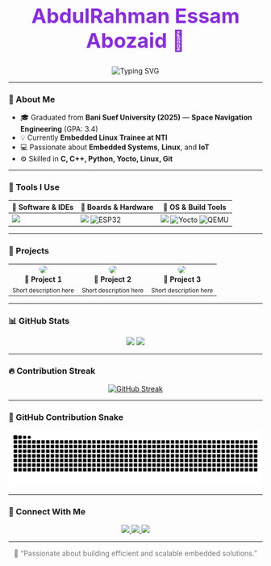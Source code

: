 <!-- 🖤 GitHub Dark Profile -->
<div align="center">

  <h1 style="color:#8A2BE2; font-size: 40px;">AbdulRahman Essam Abozaid 👋</h1>

  <p align="center">
    <img src="https://readme-typing-svg.herokuapp.com?font=Fira+Code&weight=500&size=24&duration=3000&pause=800&color=8A2BE2&center=true&vCenter=true&width=500&lines=Embedded+Linux+Engineer;Embedded+Systems+Developer" alt="Typing SVG" />
  </p>

</div>

---

### 🚀 About Me  
- 🎓 Graduated from **Bani Suef University (2025)** — **Space Navigation Engineering** (GPA: 3.4)  
- 💡 Currently **Embedded Linux Trainee at NTI**  
- 💻 Passionate about **Embedded Systems**, **Linux**, and **IoT**  
- ⚙️ Skilled in **C, C++, Python, Yocto, Linux, Git**

---

### 🧰 Tools I Use  
<div align="center">

| 🧠 **Software & IDEs** | 🔌 **Boards & Hardware** | 🧰 **OS & Build Tools** |
|------------------------|--------------------------|--------------------------|
| <img src="https://skillicons.dev/icons?i=vscode,git,github,cmake,vim" height="45"/> | <img src="https://skillicons.dev/icons?i=raspberrypi,arduino" height="45"/> <img src="https://img.shields.io/badge/ESP32-000000?style=for-the-badge&logo=espressif&logoColor=white" height="25" alt="ESP32"/> | <img src="https://skillicons.dev/icons?i=linux,bash" height="45"/> <img src="https://img.shields.io/badge/Yocto-00263A?style=for-the-badge&logo=yocto-project&logoColor=white" height="25" alt="Yocto"/> <img src="https://img.shields.io/badge/QEMU-FF6600?style=for-the-badge&logo=qemu&logoColor=white" height="25" alt="QEMU"/> |

</div>

---

### 💼 Projects  

<div align="center">

<table>
  <tr>
    <td align="center" width="33%">
      <a href="https://github.com/your-project-1">
        <img src="https://github-readme-stats.vercel.app/api/pin/?username=YourUser&repo=Project1&theme=radical" width="300" style="border-radius:15px; transition: transform 0.3s;" onmouseover="this.style.transform='scale(1.05)';" onmouseout="this.style.transform='scale(1)';"/>
      </a>
      <br/>
      <b>🔹 Project 1</b>
      <br/>
      <sub>Short description here</sub>
    </td>
    <td align="center" width="33%">
      <a href="https://github.com/your-project-2">
        <img src="https://github-readme-stats.vercel.app/api/pin/?username=YourUser&repo=Project2&theme=radical" width="300" style="border-radius:15px; transition: transform 0.3s;" onmouseover="this.style.transform='scale(1.05)';" onmouseout="this.style.transform='scale(1)';"/>
      </a>
      <br/>
      <b>🔹 Project 2</b>
      <br/>
      <sub>Short description here</sub>
    </td>
    <td align="center" width="33%">
      <a href="https://github.com/your-project-3">
        <img src="https://github-readme-stats.vercel.app/api/pin/?username=YourUser&repo=Project3&theme=radical" width="300" style="border-radius:15px; transition: transform 0.3s;" onmouseover="this.style.transform='scale(1.05)';" onmouseout="this.style.transform='scale(1)';"/>
      </a>
      <br/>
      <b>🔹 Project 3</b>
      <br/>
      <sub>Short description here</sub>
    </td>
  </tr>
</table>

</div>

---

### 📊 GitHub Stats  
<div align="center">
  <img src="https://github-readme-stats.vercel.app/api?username=AbdoRobusta&show_icons=true&theme=github_dark&include_all_commits=true&count_private=true" height="160" />
  <img src="https://github-readme-stats.vercel.app/api/top-langs/?username=AbdoRobusta&layout=compact&theme=github_dark" height="160" />
</div>

---

### 🔥 Contribution Streak  
<div align="center">

[![GitHub Streak](https://streak-stats.demolab.com?user=AbdoRobusta&theme=github-dark&hide_border=true&border_radius=10&date_format=j%20M%5B%20Y%5D&mode=weekly)](https://git.io/streak-stats)

</div>

---

### 🐍 GitHub Contribution Snake  
<div align="center">
  <img src="https://raw.githubusercontent.com/AbdoRobusta/AbdoRobusta/output/github-contribution-grid-snake-dark.svg" alt="GitHub Contribution Snake"/>
</div>

---

### 🤝 Connect With Me  
<div align="center">
  <a href="mailto:abdoessamabozaid@gmail.com">
    <img src="https://img.shields.io/badge/-Email-D14836?style=for-the-badge&logo=gmail&logoColor=white"/>
  </a>
  <a href="https://www.linkedin.com/in/abdo-essam-abozaid-441ab4244" target="_blank">
    <img src="https://img.shields.io/badge/-LinkedIn-0077B5?style=for-the-badge&logo=linkedin&logoColor=white"/>
  </a>
  <a href="https://github.com/AbdoRobusta" target="_blank">
    <img src="https://img.shields.io/badge/-GitHub-171515?style=for-the-badge&logo=github&logoColor=white"/>
  </a>
</div>

---

<div align="center">
  <p style="color:#777;">💬 “Passionate about building efficient and scalable embedded solutions.”</p>
</div>
